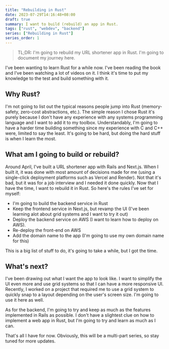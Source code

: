 ```yaml
---
title: "Rebuilding in Rust"
date: 2023-07-29T14:16:48+08:00
draft: true
summary: I want to build (rebuild) an app in Rust.
tags: ["rust", "webdev", "backend"]
series: ["Rebuilding in Rust"]
series_order: 1
---
```


> TL;DR: I'm going to rebuild my URL shortener app in Rust. I'm going to document my journey here.

I've been wanting to learn Rust for a while now. I've been reading the book and I've been watching a lot of videos on it. I think it's time to put my knowledge to the test and build something with it.

## Why Rust?
I'm not going to list out the typical reasons people jump into Rust (memory-safety, zero-cost abstractions, etc.). The simple reason I chose Rust it's purely because I don't have any experience with any systems programming language and I want to add it to my toolbox. Understandably, I'm going to have a harder time building something since my experience with C and C++ were, limited to say the least. It's going to be hard, but doing the hard stuff is when I learn the most.

## What am I going to build or rebuild?
Around April, I've built a URL shortener app with Rails and Next.js. When I built it, it was done with most amount of decisions made for me (using a single-click deployment platforms such as Vercel and Render). Not that it's bad, but it was for a job interview and I needed it done quickly. Now that I have the time, I want to rebuild it in Rust. So here's the rules I've set for myself:
- I'm going to build the backend service in Rust
- Keep the frontend service in Next.js, but revamp the UI (I've been learning alot about grid systems and I want to try it out)
- Deploy the backend service on AWS (I want to learn how to deploy on AWS).
- Re-deploy the front-end on AWS
- Add the domain name to the app (I'm going to use my own domain name for this)

This is a big list of stuff to do, it's going to take a while, but I got the time.

## What's next?
I've been drawing out what I want the app to look like. I want to simplify the UI even more and use grid systems so that I can have a more responsive UI. Recently, I worked on a project that required me to use a grid system to quickly snap to a layout depending on the user's screen size. I'm going to use it here as well.

As for the backend, I'm going to try and keep as much as the features implemented in Rails as possible. I don't have a slightest clue on how to implement a web app in Rust, but I'm going to try and learn as much as I can.

That's all I have for now. Obviously, this will be a multi-part series, so stay tuned for more updates.